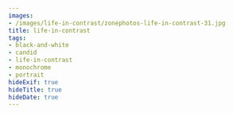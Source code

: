 ```yaml
---
images:
- /images/life-in-contrast/zonephotos-life-in-contrast-31.jpg
title: life-in-contrast
tags:
- black-and-white
- candid
- life-in-contrast
- monochrome
- portrait
hideExif: true
hideTitle: true
hideDate: true
---
```

